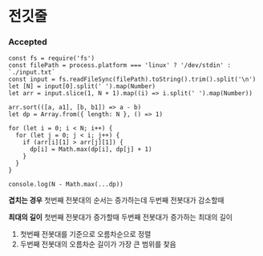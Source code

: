 # 전깃줄

### Accepted
```
const fs = require('fs')
const filePath = process.platform === 'linux' ? '/dev/stdin' : `./input.txt`
const input = fs.readFileSync(filePath).toString().trim().split('\n')
let [N] = input[0].split(' ').map(Number)
let arr = input.slice(1, N + 1).map((i) => i.split(' ').map(Number))

arr.sort(([a, a1], [b, b1]) => a - b)
let dp = Array.from({ length: N }, () => 1)

for (let i = 0; i < N; i++) {
  for (let j = 0; j < i; j++) {
    if (arr[i][1] > arr[j][1]) {
      dp[i] = Math.max(dp[i], dp[j] + 1)
    }
  }
}

console.log(N - Math.max(...dp))
```

**겹치는 경우**
첫번째 전봇대의 순서는 증가하는데 두번째 전봇대가 감소할때 

**최대의 길이** 
첫번째 전봇대가 증가할때 두번째 전봇대가 증가하는 최대의 길이


1. 첫번째 전봇대를 기준으로 오름차순으로 정렬
2. 두번째 전봇대의 오름차순 길이가 가장 큰 범위를 찾음